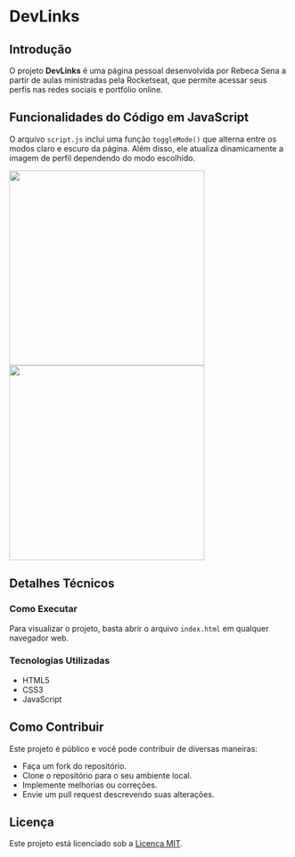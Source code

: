 
# DevLinks

## Introdução
O projeto **DevLinks** é uma página pessoal desenvolvida por Rebeca Sena a partir de aulas ministradas pela Rocketseat, que permite acessar seus perfis nas redes sociais e portfólio online.

## Funcionalidades do Código em JavaScript
O arquivo `script.js` inclui uma função `toggleMode()` que alterna entre os modos claro e escuro da página. Além disso, ele atualiza dinamicamente a imagem de perfil dependendo do modo escolhido.

<div>
  <img height="350em" src="https://github.com/Rebecasenas/projeto_rocketseat01/assets/164772427/4f6874ef-dcf3-4312-9db9-9d21dcc8a4b9">
  <img height="350em" src="https://github.com/Rebecasenas/projeto_rocketseat01/assets/164772427/fa249763-8476-4b45-b114-300fe871f241">
</div>

## Detalhes Técnicos

### Como Executar
Para visualizar o projeto, basta abrir o arquivo `index.html` em qualquer navegador web. 

### Tecnologias Utilizadas
- HTML5
- CSS3
- JavaScript


## Como Contribuir
Este projeto é público e você pode contribuir de diversas maneiras:
- Faça um fork do repositório.
- Clone o repositório para o seu ambiente local.
- Implemente melhorias ou correções.
- Envie um pull request descrevendo suas alterações.

## Licença
Este projeto está licenciado sob a [Licença MIT](https://opensource.org/licenses/MIT).
